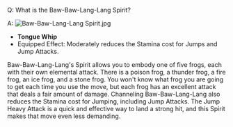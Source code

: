 Q: What is the Baw-Baw-Lang-Lang Spirit?

A:
![Baw-Baw-Lang-Lang Spirit.jpg](https://oyster.ignimgs.com/mediawiki/apis.ign.com/black-myth-wukong/b/bf/Baw-Baw-Lang-Lang_Spirit.jpg)

  * **Tongue Whip**
  * Equipped Effect: Moderately reduces the Stamina cost for Jumps and Jump Attacks. 



Baw-Baw-Lang-Lang's Spirit allows you to embody one of five frogs, each with their own elemental attack. There is a poison frog, a thunder frog, a fire frog, an ice frog, and a stone frog. You won't know what frog you are going to get each time you use the move, but each frog has an excellent attack that deals a fair amount of damage. Channeling Baw-Baw-Lang-Lang also reduces the Stamina cost for Jumping, including Jump Attacks. The Jump Heavy Attack is a quick and effective way to land a strong hit, and this Spirit makes that move even less demanding. 
